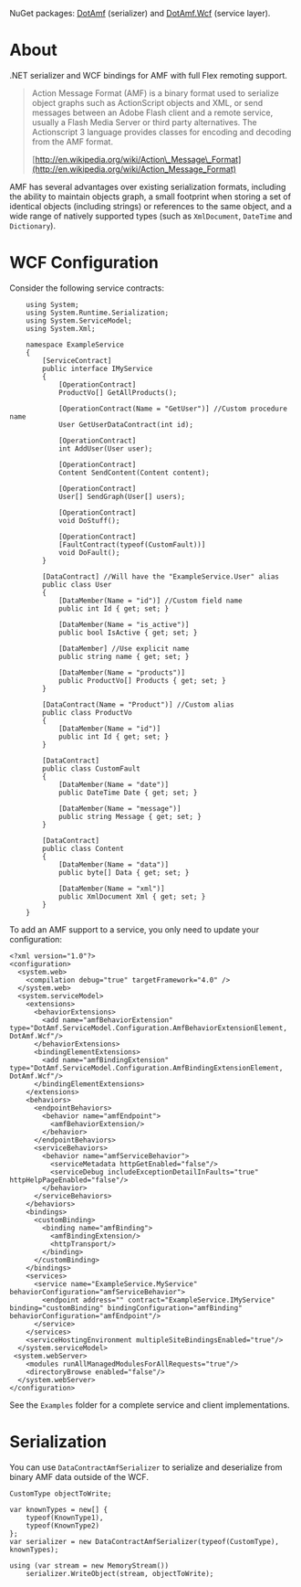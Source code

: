 NuGet packages: [DotAmf](https://www.nuget.org/packages/DotAmf/) (serializer) and [DotAmf.Wcf](https://www.nuget.org/packages/DotAmf.Wcf/) (service layer).

# About #

.NET serializer and WCF bindings for AMF with full Flex remoting support.

> Action Message Format (AMF) is a binary format used to serialize object graphs such as ActionScript objects and XML, or send messages between an Adobe Flash client and a remote service, usually a Flash Media Server or third party alternatives. The Actionscript 3 language provides classes for encoding and decoding from the AMF format.
>
> [http://en.wikipedia.org/wiki/Action\_Message\_Format](http://en.wikipedia.org/wiki/Action_Message_Format)

AMF has several advantages over existing serialization formats, including the ability to maintain objects graph, a small footprint when storing a set of identical objects (including strings) or references to the same object, and a wide range of natively supported types (such as `XmlDocument`, `DateTime` and `Dictionary`).

# WCF Configuration #

Consider the following service contracts:

        using System;
        using System.Runtime.Serialization;
        using System.ServiceModel;
        using System.Xml;

        namespace ExampleService
        {
            [ServiceContract]
            public interface IMyService
            {
                [OperationContract]
                ProductVo[] GetAllProducts();

                [OperationContract(Name = "GetUser")] //Custom procedure name
                User GetUserDataContract(int id);

                [OperationContract]
                int AddUser(User user);

                [OperationContract]
                Content SendContent(Content content);

                [OperationContract]
                User[] SendGraph(User[] users);

                [OperationContract]
                void DoStuff();

                [OperationContract]
                [FaultContract(typeof(CustomFault))]
                void DoFault();
            }

            [DataContract] //Will have the "ExampleService.User" alias
            public class User
            {
                [DataMember(Name = "id")] //Custom field name
                public int Id { get; set; }

                [DataMember(Name = "is_active")]
                public bool IsActive { get; set; }

                [DataMember] //Use explicit name
                public string name { get; set; }

                [DataMember(Name = "products")]
                public ProductVo[] Products { get; set; }
            }

            [DataContract(Name = "Product")] //Custom alias
            public class ProductVo
            {
                [DataMember(Name = "id")]
                public int Id { get; set; }
            }

            [DataContract]
            public class CustomFault
            {
                [DataMember(Name = "date")]
                public DateTime Date { get; set; }

                [DataMember(Name = "message")]
                public string Message { get; set; }
            }

            [DataContract]
            public class Content
            {
                [DataMember(Name = "data")]
                public byte[] Data { get; set; }

                [DataMember(Name = "xml")]
                public XmlDocument Xml { get; set; }
            }
        }

To add an AMF support to a service, you only need to update your configuration:

    <?xml version="1.0"?>
    <configuration>
      <system.web>
        <compilation debug="true" targetFramework="4.0" />
      </system.web>
      <system.serviceModel>
        <extensions>
          <behaviorExtensions>
            <add name="amfBehaviorExtension" type="DotAmf.ServiceModel.Configuration.AmfBehaviorExtensionElement, DotAmf.Wcf"/>
          </behaviorExtensions>
          <bindingElementExtensions>
            <add name="amfBindingExtension" type="DotAmf.ServiceModel.Configuration.AmfBindingExtensionElement, DotAmf.Wcf"/>
          </bindingElementExtensions>
        </extensions>
        <behaviors>
          <endpointBehaviors>
            <behavior name="amfEndpoint">
              <amfBehaviorExtension/>
            </behavior>
          </endpointBehaviors>
          <serviceBehaviors>
            <behavior name="amfServiceBehavior">
              <serviceMetadata httpGetEnabled="false"/>
              <serviceDebug includeExceptionDetailInFaults="true" httpHelpPageEnabled="false"/>
            </behavior>
          </serviceBehaviors>
        </behaviors>
        <bindings>
          <customBinding>
            <binding name="amfBinding">
              <amfBindingExtension/>
              <httpTransport/>
            </binding>
          </customBinding>
        </bindings>
        <services>
          <service name="ExampleService.MyService" behaviorConfiguration="amfServiceBehavior">
            <endpoint address="" contract="ExampleService.IMyService" binding="customBinding" bindingConfiguration="amfBinding" behaviorConfiguration="amfEndpoint"/>
          </service>
        </services>
        <serviceHostingEnvironment multipleSiteBindingsEnabled="true"/>
      </system.serviceModel>
     <system.webServer>
        <modules runAllManagedModulesForAllRequests="true"/>
        <directoryBrowse enabled="false"/>
      </system.webServer>
    </configuration>

See the `Examples` folder for a complete service and client implementations.

# Serialization #

You can use `DataContractAmfSerializer` to serialize and deserialize from binary AMF data outside of the WCF.

    CustomType objectToWrite;

    var knownTypes = new[] {
        typeof(KnownType1),
        typeof(KnownType2)
    };
    var serializer = new DataContractAmfSerializer(typeof(CustomType), knownTypes);

    using (var stream = new MemoryStream())
        serializer.WriteObject(stream, objectToWrite);